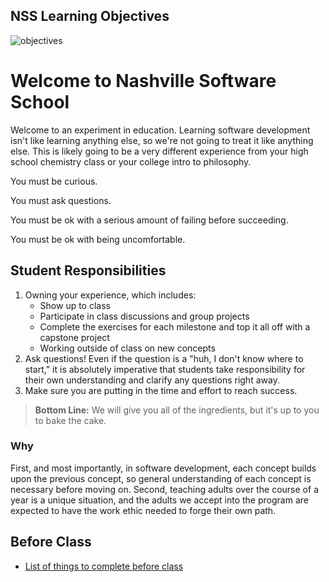 ## NSS Learning Objectives
![objectives](./nss-objectives.png)

# Welcome to Nashville Software School

Welcome to an experiment in education. Learning software development isn't like learning anything else, so we're not going to treat it like anything else. This is likely going to be a very different experience from your high school chemistry class or your college intro to philosophy.

You must be curious.

You must ask questions.

You must be ok with a serious amount of failing before succeeding.

You must be ok with being uncomfortable.

## Student Responsibilities
1. Owning your experience, which includes:
    * Show up to class
    * Participate in class discussions and group projects
    * Complete the exercises for each  milestone and top it all off with a capstone project
    * Working outside of class on new concepts
1. Ask questions! Even if the question is a "huh, I don't know where to start," it is absolutely imperative that students take responsibility for their own understanding and clarify any questions right away.
1. Make sure you are putting in the time and effort to reach success.

> **Bottom Line:** We will give you all of the ingredients, but it's up to you to bake the cake.

### Why

First, and most importantly, in software development, each concept builds upon the previous concept, so general understanding of each concept is necessary before moving on. Second, teaching adults over the course of a year is a unique situation, and the adults we accept into the program are expected to have the work ethic needed to forge their own path.

## Before Class
- [List of things to complete before class](https://github.com/nss-nightclass-projects/Night-Class-Resources/blob/master/before-class.md)
